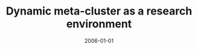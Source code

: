 ---
# Documentation: https://wowchemy.com/docs/managing-content/

title: Dynamic meta-cluster as a research environment
subtitle: ''
summary: ''
authors:
- Jan Kwiatkowski
- markowska-kaczmar
- Marcin Pawlik
tags: []
categories: []
date: '2006-01-01'
lastmod: 2022-10-07T04:57:09Z
featured: false
draft: false

# Featured image
# To use, add an image named `featured.jpg/png` to your page's folder.
# Focal points: Smart, Center, TopLeft, Top, TopRight, Left, Right, BottomLeft, Bottom, BottomRight.
image:
  caption: ''
  focal_point: ''
  preview_only: false

# Projects (optional).
#   Associate this post with one or more of your projects.
#   Simply enter your project's folder or file name without extension.
#   E.g. `projects = ["internal-project"]` references `content/project/deep-learning/index.md`.
#   Otherwise, set `projects = []`.
projects: []
publishDate: '2022-10-07T04:57:08.509930Z'
publication_types:
- '1'
abstract: ''
publication: '*Modelling and simulation of systems. Proceedings of the [40th] conference,
  [Prerov, Czech Republic, April 25-27, 2006]*'
---